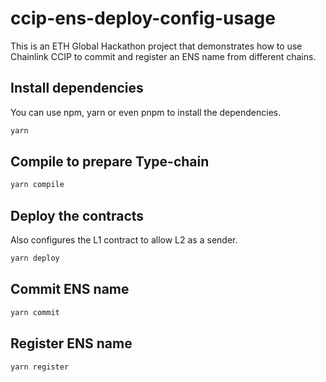 # ccip-ens-deploy-config-usage

This is an ETH Global Hackathon project that demonstrates how to use Chainlink CCIP to commit and register an ENS name from different chains.

## Install dependencies

You can use npm, yarn or even pnpm to install the dependencies.

```bash
yarn
```

## Compile to prepare Type-chain

```bash
yarn compile
```

## Deploy the contracts

Also configures the L1 contract to allow L2 as a sender.

```bash
yarn deploy
```

## Commit ENS name

```bash
yarn commit
```

## Register ENS name

```bash
yarn register
```
